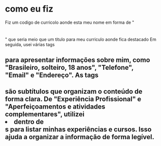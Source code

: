 # como eu fiz
Fiz um codigo de curricolo aonde esta meu nome em forma de "<h1></h1>" que seria meio que um titulo para meu curriculo aonde fica destacado
Em seguida, usei várias tags <h2> para apresentar informações sobre mim, como "Brasileiro, solteiro, 18 anos", "Telefone", "Email" e "Endereço". As tags <h2> são subtítulos que organizam o conteúdo de forma clara.
De "Experiência Profissional" e "Aperfeiçoamentos e atividades complementares", utilizei <li> dentro de <div>s para listar minhas experiências e cursos. Isso ajuda a organizar a informação de forma legível.
